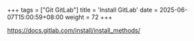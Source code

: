 +++
tags = ["Git GitLab"]
title = 'Install GitLab'
date = 2025-06-07T15:00:59+08:00
weight = 72
+++

https://docs.gitlab.com/install/install_methods/